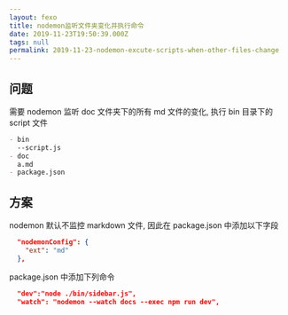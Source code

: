 ```yaml
---
layout: fexo
title: nodemon监听文件夹变化并执行命令
date: 2019-11-23T19:50:39.000Z
tags: null
permalink: 2019-11-23-nodemon-excute-scripts-when-other-files-change
---
```


## 问题

需要 nodemon 监听 doc 文件夹下的所有 md 文件的变化, 执行 bin 目录下的 script 文件

```md
- bin
  --script.js
- doc
  a.md
- package.json
```

## 方案

nodemon 默认不监控 markdown 文件, 因此在 package.json 中添加以下字段

```json
  "nodemonConfig": {
    "ext": "md"
  },
```

package.json 中添加下列命令

```json
  "dev":"node ./bin/sidebar.js",
  "watch": "nodemon --watch docs --exec npm run dev",
```
